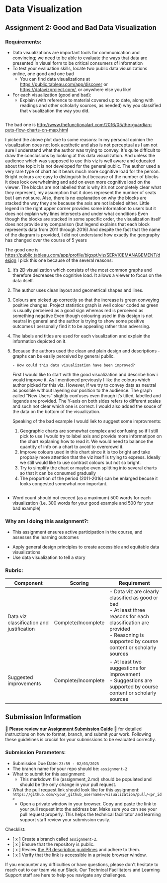 # Data Visualization

## Assignment 2: Good and Bad Data Visualization

### Requirements:

- Data visualizations are important tools for communication and convincing; we need to be able to evaluate the ways that data are presented in visual form to be critical consumers of information 
- To test your evaluation skills, locate two public data visualizations online, one good and one bad  
    - You can find data visualizations at https://public.tableau.com/app/discover or https://datavizproject.com/, or anywhere else you like! 
- For each visualization (good and bad):  
    - Explain (with reference to material covered up to date, along with readings and other scholarly sources, as needed) why you classified that visualization the way you did.
      ```
The bad one is http://www.thefunctionalart.com/2016/05/the-guardian-puts-flow-charts-on-map.html

I picked the above plot due to some reasons: In my personal opinion the visualization does not look aesthetic and also is not perceptual as I am not sure I understand what the author was trying to convey. It's quite difficult to draw the conclusions by looking at this data visualization. And unless the audience which was supposed to use this viz is well aware and educated about the topic it is not developed for the general public.
The author used a very rare type of chart as it bears much more cognitive load for the person.
Bright colours are easy to distinguish but because of the number of blocks it does look overwhelming and add on even more cognitive load on the viewer. The blocks are not labelled that is why it’s not completely clear what they represent, my assumption that it does represent the number of seats but I am not sure. Also, there is no explanation on why the blocks are stacked the way they are because the axis are not labeled either. Little legend in the right upper corner provides some information to users but it does not explain why lines intersects and under what conditions
Even though the blocks are stacked in some specific order, the visualization itself does not provide any comparison (but legend explains that each block represents data from 2011 through 2016)
And despite the fact that the name of the diagram is provided, I did not understand how exactly the geography has changed over the course of 5 years 

The good one is https://public.tableau.com/app/profile/bigxpt/viz/SERVICEMANAGEMENT/design
 I pick this one because of the several reasons:
1. It’s 2D visualization which consists of the most common graphs and therefore decreases the cognitive load. It allows a viewer to focus on the data itself. 
2. The author uses clean layout and geometrical shapes and lines.
3. Colours are picked up correctly so that the increase is green conveying positive changes. Project statistics graph is well colour coded as green is usually perceived as a good sign whereas red is perceived as something negative
Even though colouring used in this design is not neutral in general and the author is trying to show some positive outcomes I personally find it to be appealing rather than adversing.
4. The labels and titles are used for each visualization and explain the information depicted on it.
5. Because the authors used the clean and plain design and descriptions - graphs can be easily perceived by general public. 

      ```
    - How could this data visualization have been improved?  
      ```
      First I would like to start with the good visualization and describe how i would improve it. As I mentioned previously I like the colours which author picked for this viz. However, if we try to convey data as neutral as possible without layering our position to the audience. 
      The graph called “New Users” slightly confuses even though it’s titled, labelled and legends are provided. The Y-axis on both sides refers to different scales and such not clear which one is correct. 
      I would also added the souce of the data on the bottom of the visualization. 


      Speaking of the bad example I would liek to suggest some improvments:
      1. Geographic charts are somewhat complex and confusing so if I still pick to use I would try to label axis and provide more informatipon on the chart explaning how to read it. We would need to balance the quantity of info on a chart to avoid to overcrowd it.
      2. Improve colours used in this chart since it is too bright and take propbaly more attention that the viz itself is trying to express. Ideally we still would like to use contrast colours but not so bright.
      3. Try to simplify the chart or maybe even splitting into several charts so that it can be consumed gradually
      4. The proportion of the period (2011-2016) can be enlarged becuse it looks congested somewhat non important.  
      
      ```
- Word count should not exceed (as a maximum) 500 words for each visualization (i.e. 
300 words for your good example and 500 for your bad example)

### Why am I doing this assignment?:

- This assignment ensures active participation in the course, and assesses the learning outcomes
* Apply general design principles to create accessible and equitable data visualizations
* Use data visualization to tell a story

### Rubric:

| Component               | Scoring   | Requirement                                                 |
|-------------------------|-----------|-------------------------------------------------------------|
| Data viz classification and justification | Complete/Incomplete | - Data viz are clearly classified as good or bad<br />- At least three reasons for each classification are provided<br />- Reasoning is supported by course content or scholarly sources |
| Suggested improvements  | Complete/Incomplete | - At least two suggestions for improvement<br />- Suggestions are supported by course content or scholarly sources |

## Submission Information

🚨 **Please review our [Assignment Submission Guide](https://github.com/UofT-DSI/onboarding/blob/main/onboarding_documents/submissions.md)** 🚨 for detailed instructions on how to format, branch, and submit your work. Following these guidelines is crucial for your submissions to be evaluated correctly.

### Submission Parameters:
* Submission Due Date: `23:59 - 02/03/2025`
* The branch name for your repo should be: `assignment-2`
* What to submit for this assignment:
    * This markdown file (assignment_2.md) should be populated and should be the only change in your pull request.
* What the pull request link should look like for this assignment: `https://github.com/<your_github_username>/visualization/pull/<pr_id>`
    * Open a private window in your browser. Copy and paste the link to your pull request into the address bar. Make sure you can see your pull request properly. This helps the technical facilitator and learning support staff review your submission easily.

Checklist:
- [ x ] Create a branch called `assignment-2`.
- [ x ] Ensure that the repository is public.
- [ x ] Review [the PR description guidelines](https://github.com/UofT-DSI/onboarding/blob/main/onboarding_documents/submissions.md#guidelines-for-pull-request-descriptions) and adhere to them.
- [ x ] Verify that the link is accessible in a private browser window.

If you encounter any difficulties or have questions, please don't hesitate to reach out to our team via our Slack. Our Technical Facilitators and Learning Support staff are here to help you navigate any challenges.
